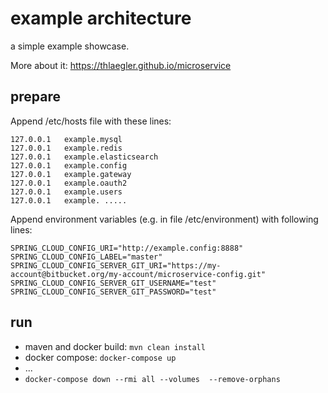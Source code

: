 # example architecture

a simple example showcase.

More about it: https://thlaegler.github.io/microservice


## prepare

Append /etc/hosts file with these lines:

```
127.0.0.1	example.mysql
127.0.0.1	example.redis
127.0.0.1	example.elasticsearch
127.0.0.1	example.config
127.0.0.1	example.gateway
127.0.0.1	example.oauth2
127.0.0.1	example.users
127.0.0.1	example. .....
```

Append environment variables (e.g. in file /etc/environment) with following lines:

```
SPRING_CLOUD_CONFIG_URI="http://example.config:8888"
SPRING_CLOUD_CONFIG_LABEL="master"
SPRING_CLOUD_CONFIG_SERVER_GIT_URI="https://my-account@bitbucket.org/my-account/microservice-config.git"
SPRING_CLOUD_CONFIG_SERVER_GIT_USERNAME="test"
SPRING_CLOUD_CONFIG_SERVER_GIT_PASSWORD="test"
```

## run

- maven and docker build: `mvn clean install`
- docker compose: `docker-compose up`
- ...
- `docker-compose down --rmi all --volumes  --remove-orphans`